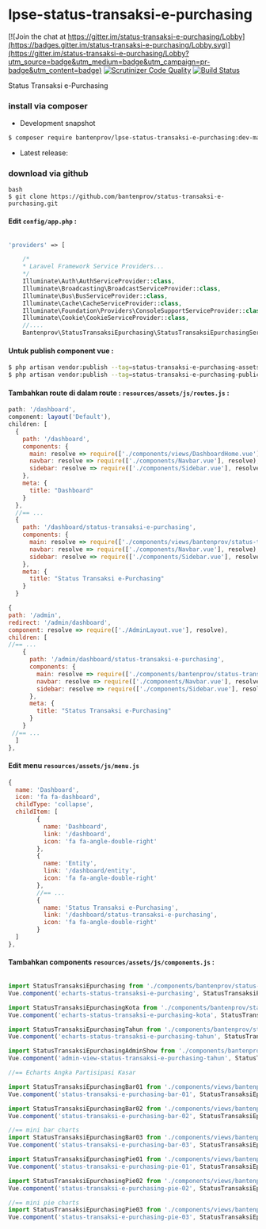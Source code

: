 # lpse-status-transaksi-e-purchasing

[![Join the chat at https://gitter.im/status-transaksi-e-purchasing/Lobby](https://badges.gitter.im/status-transaksi-e-purchasing/Lobby.svg)](https://gitter.im/status-transaksi-e-purchasing/Lobby?utm_source=badge&utm_medium=badge&utm_campaign=pr-badge&utm_content=badge)
[![Scrutinizer Code Quality](https://scrutinizer-ci.com/g/bantenprov/status-transaksi-e-purchasing/badges/quality-score.png?b=master)](https://scrutinizer-ci.com/g/bantenprov/status-transaksi-e-purchasing/?branch=master)
[![Build Status](https://scrutinizer-ci.com/g/bantenprov/status-transaksi-e-purchasing/badges/build.png?b=master)](https://scrutinizer-ci.com/g/bantenprov/status-transaksi-e-purchasing/build-status/master)

Status Transaksi e-Purchasing

### install via composer

- Development snapshot
```bash
$ composer require bantenprov/lpse-status-transaksi-e-purchasing:dev-master
```
- Latest release:

### download via github
~~~
bash
$ git clone https://github.com/bantenprov/status-transaksi-e-purchasing.git
~~~


#### Edit `config/app.php` :
```php

'providers' => [

    /*
    * Laravel Framework Service Providers...
    */
    Illuminate\Auth\AuthServiceProvider::class,
    Illuminate\Broadcasting\BroadcastServiceProvider::class,
    Illuminate\Bus\BusServiceProvider::class,
    Illuminate\Cache\CacheServiceProvider::class,
    Illuminate\Foundation\Providers\ConsoleSupportServiceProvider::class,
    Illuminate\Cookie\CookieServiceProvider::class,
    //....
    Bantenprov\StatusTransaksiEpurchasing\StatusTransaksiEpurchasingServiceProvider::class,

```

#### Untuk publish component vue :

```bash
$ php artisan vendor:publish --tag=status-transaksi-e-purchasing-assets
$ php artisan vendor:publish --tag=status-transaksi-e-purchasing-public
```
#### Tambahkan route di dalam route : `resources/assets/js/routes.js` :

```javascript
path: '/dashboard',
component: layout('Default'),
children: [
  {
    path: '/dashboard',
    components: {
      main: resolve => require(['./components/views/DashboardHome.vue'], resolve),
      navbar: resolve => require(['./components/Navbar.vue'], resolve),
      sidebar: resolve => require(['./components/Sidebar.vue'], resolve)
    },
    meta: {
      title: "Dashboard"
    }
  },
  //== ...
  {
    path: '/dashboard/status-transaksi-e-purchasing',
    components: {
      main: resolve => require(['./components/views/bantenprov/status-transaksi-e-purchasing/DashboardStatusTransaksiEpurchasing.vue'], resolve),
      navbar: resolve => require(['./components/Navbar.vue'], resolve),
      sidebar: resolve => require(['./components/Sidebar.vue'], resolve)
    },
    meta: {
      title: "Status Transaksi e-Purchasing"
    }
  }
```

```javascript
{
path: '/admin',
redirect: '/admin/dashboard',
component: resolve => require(['./AdminLayout.vue'], resolve),
children: [
//== ...
    {
      path: '/admin/dashboard/status-transaksi-e-purchasing',
      components: {
        main: resolve => require(['./components/bantenprov/status-transaksi-e-purchasing/StatusTransaksiEpurchasingAdmin.show.vue'], resolve),
        navbar: resolve => require(['./components/Navbar.vue'], resolve),
        sidebar: resolve => require(['./components/Sidebar.vue'], resolve)
      },
      meta: {
        title: "Status Transaksi e-Purchasing"
      }
    }
 //== ...
  ]
},

```
#### Edit menu `resources/assets/js/menu.js`

```javascript
{
  name: 'Dashboard',
  icon: 'fa fa-dashboard',
  childType: 'collapse',
  childItem: [
        {
          name: 'Dashboard',
          link: '/dashboard',
          icon: 'fa fa-angle-double-right'
        },
        {
          name: 'Entity',
          link: '/dashboard/entity',
          icon: 'fa fa-angle-double-right'
        },
        //== ...
        {
          name: 'Status Transaksi e-Purchasing',
          link: '/dashboard/status-transaksi-e-purchasing',
          icon: 'fa fa-angle-double-right'
        }
  ]
},

```

#### Tambahkan components `resources/assets/js/components.js` :

```javascript

import StatusTransaksiEpurchasing from './components/bantenprov/status-transaksi-e-purchasing/StatusTransaksiEpurchasing.chart.vue';
Vue.component('echarts-status-transaksi-e-purchasing', StatusTransaksiEpurchasing);

import StatusTransaksiEpurchasingKota from './components/bantenprov/status-transaksi-e-purchasing/StatusTransaksiEpurchasingKota.chart.vue';
Vue.component('echarts-status-transaksi-e-purchasing-kota', StatusTransaksiEpurchasingKota);

import StatusTransaksiEpurchasingTahun from './components/bantenprov/status-transaksi-e-purchasing/StatusTransaksiEpurchasingTahun.chart.vue';
Vue.component('echarts-status-transaksi-e-purchasing-tahun', StatusTransaksiEpurchasingTahun);

import StatusTransaksiEpurchasingAdminShow from './components/bantenprov/status-transaksi-e-purchasing/StatusTransaksiEpurchasingAdmin.show.vue';
Vue.component('admin-view-status-transaksi-e-purchasing-tahun', StatusTransaksiEpurchasingAdminShow);

//== Echarts Angka Partisipasi Kasar

import StatusTransaksiEpurchasingBar01 from './components/views/bantenprov/status-transaksi-e-purchasing/StatusTransaksiEpurchasingBar01.vue';
Vue.component('status-transaksi-e-purchasing-bar-01', StatusTransaksiEpurchasingBar01);

import StatusTransaksiEpurchasingBar02 from './components/views/bantenprov/status-transaksi-e-purchasing/StatusTransaksiEpurchasingBar02.vue';
Vue.component('status-transaksi-e-purchasing-bar-02', StatusTransaksiEpurchasingBar02);

//== mini bar charts
import StatusTransaksiEpurchasingBar03 from './components/views/bantenprov/status-transaksi-e-purchasing/StatusTransaksiEpurchasingBar03.vue';
Vue.component('status-transaksi-e-purchasing-bar-03', StatusTransaksiEpurchasingBar03);

import StatusTransaksiEpurchasingPie01 from './components/views/bantenprov/status-transaksi-e-purchasing/StatusTransaksiEpurchasingPie01.vue';
Vue.component('status-transaksi-e-purchasing-pie-01', StatusTransaksiEpurchasingPie01);

import StatusTransaksiEpurchasingPie02 from './components/views/bantenprov/status-transaksi-e-purchasing/StatusTransaksiEpurchasingPie02.vue';
Vue.component('status-transaksi-e-purchasing-pie-02', StatusTransaksiEpurchasingPie02);

//== mini pie charts
import StatusTransaksiEpurchasingPie03 from './components/views/bantenprov/status-transaksi-e-purchasing/StatusTransaksiEpurchasingPie03.vue';
Vue.component('status-transaksi-e-purchasing-pie-03', StatusTransaksiEpurchasingPie03);
```